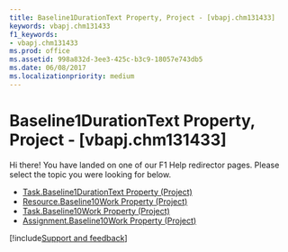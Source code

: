 ```yaml
---
title: Baseline1DurationText Property, Project - [vbapj.chm131433]
keywords: vbapj.chm131433
f1_keywords:
- vbapj.chm131433
ms.prod: office
ms.assetid: 998a832d-3ee3-425c-b3c9-18057e743db5
ms.date: 06/08/2017
ms.localizationpriority: medium
---
```



# Baseline1DurationText Property, Project - [vbapj.chm131433]

Hi there! You have landed on one of our F1 Help redirector pages. Please select the topic you were looking for below.

- [Task.Baseline1DurationText Property (Project)](https://msdn.microsoft.com/library/1fe64a4c-c4cd-8b18-6926-287789e3c30f%28Office.15%29.aspx)
- [Resource.Baseline10Work Property (Project)](https://msdn.microsoft.com/library/a441f23c-69ad-e5c7-d258-6c6dce406b65%28Office.15%29.aspx)
- [Task.Baseline10Work Property (Project)](https://msdn.microsoft.com/library/7af59ce0-3376-1b39-4b7f-ae4fb7e8800b%28Office.15%29.aspx)
- [Assignment.Baseline10Work Property (Project)](https://msdn.microsoft.com/library/e6b020f7-c2cd-cb15-d77f-bc384ed1d934%28Office.15%29.aspx)

[!include[Support and feedback](~/includes/feedback-boilerplate.md)]